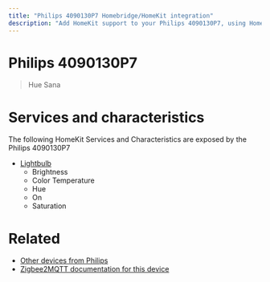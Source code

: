 ```yaml
---
title: "Philips 4090130P7 Homebridge/HomeKit integration"
description: "Add HomeKit support to your Philips 4090130P7, using Homebridge, Zigbee2MQTT and homebridge-z2m."
---
```

<!---
This file has been GENERATED using src/docgen/docgen.ts
DO NOT EDIT THIS FILE MANUALLY!
-->
# Philips 4090130P7
> Hue Sana


# Services and characteristics
The following HomeKit Services and Characteristics are exposed by
the Philips 4090130P7

* [Lightbulb](../../light.md)
  * Brightness
  * Color Temperature
  * Hue
  * On
  * Saturation


# Related
* [Other devices from Philips](../index.md#philips)
* [Zigbee2MQTT documentation for this device](https://www.zigbee2mqtt.io/devices/4090130P7.html)
